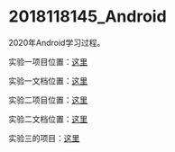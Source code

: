 # 2018118145_Android
2020年Android学习过程。

实验一项目位置：[这里](https://github.com/zpwlow/2018118145_Android/tree/master/chap2/ActivityTest)



实验一文档位置：[这里](https://github.com/zpwlow/2018118145_Android/blob/master/chap2/ActivityTest/%E5%AE%9E%E9%AA%8C%E4%BA%8C%E5%88%9B%E5%BB%BA%E4%B8%A4%E4%B8%AA%E6%B4%BB%E5%8A%A8%E4%BA%86%E8%A7%A3%E6%B4%BB%E5%8A%A8%E7%9A%84%E5%88%9B%E5%BB%BA%E5%8F%8A%E9%94%80%E6%AF%81%E8%BF%87%E7%A8%8B.md)



实验二项目位置：[这里](https://github.com/zpwlow/2018118145_Android/tree/master/chap2/ActivityLifeTest)



实验二文档位置：[这里](https://github.com/zpwlow/2018118145_Android/blob/master/chap2/ActivityLifeTest/%E5%AE%9E%E9%AA%8C%E4%B8%89%E6%B4%BB%E5%8A%A8%E7%9A%84%E5%9B%9B%E7%A7%8D%E5%90%AF%E5%8A%A8%E6%A8%A1%E5%BC%8F.md)



实验三的项目：[这里](https://github.com/zpwlow/2018118145_Android/tree/master/chap3)